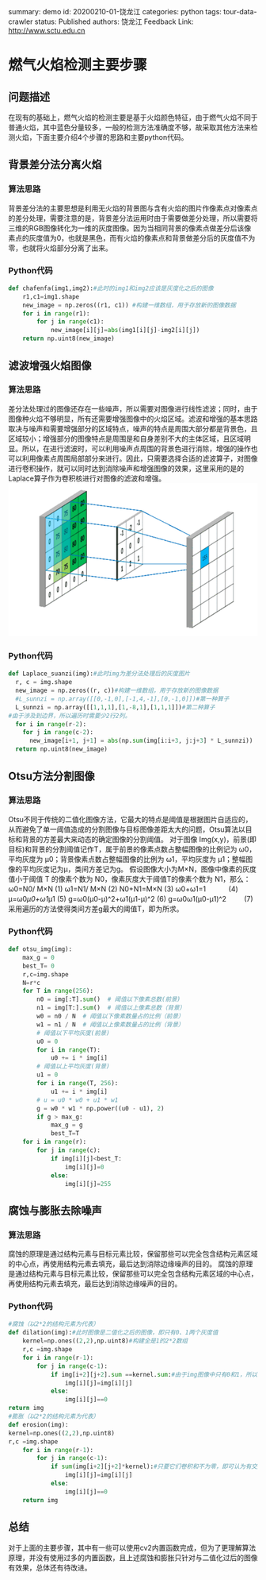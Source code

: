 summary: demo
id: 20200210-01-饶龙江
categories: python
tags: tour-data-crawler
status: Published 
authors: 饶龙江
Feedback Link: http://www.sctu.edu.cn



# 燃气火焰检测主要步骤
## 问题描述
在现有的基础上，燃气火焰的检测主要是基于火焰颜色特征，由于燃气火焰不同于普通火焰，其中蓝色分量较多，一般的检测方法准确度不够，故采取其他方法来检测火焰，下面主要介绍4个步骤的思路和主要python代码。
## 背景差分法分离火焰
### 算法思路
背景差分法的主要思想是利用无火焰的背景图与含有火焰的图片作像素点对像素点的差分处理，需要注意的是，背景差分法运用时由于需要做差分处理，所以需要将三维的RGB图像转化为一维的灰度图像。因为当相同背景的像素点做差分后该像素点的灰度值为0，也就是黑色，而有火焰的像素点和背景做差分后的灰度值不为零，也就将火焰部分分离了出来。
### Python代码
```python
def chafenfa(img1,img2):#此时的img1和img2应该是灰度化之后的图像
    r1,c1=img1.shape
    new_image = np.zeros((r1, c1)) #构建一维数组，用于存放新的图像数据
    for i in range(r1):
        for j in range(c1):
            new_image[i][j]=abs(img1[i][j]-img2[i][j])
    return np.uint8(new_image)

```
## 滤波增强火焰图像
### 算法思路
差分法处理过的图像还存在一些噪声，所以需要对图像进行线性滤波；同时，由于图像种火焰不够明显，所有还需要增强图像中的火焰区域。滤波和增强的基本思路取决与噪声和需要增强部分的区域特点，噪声的特点是周围大部分都是背景色，且区域较小；增强部分的图像特点是周围是和自身差别不大的主体区域，且区域明显。所以，在进行滤波时，可以利用噪声点周围的背景色进行消除，增强的操作也可以利用像素点周围局部部分来进行。因此，只需要选择合适的滤波算子，对图像进行卷积操作，就可以同时达到消除噪声和增强图像的效果，这里采用的是的Laplace算子作为卷积核进行对图像的滤波和增强。
![](assets/20200210-01-饶龙江-1.png)
###  Python代码
```python
def Laplace_suanzi(img):#此时img为差分法处理后的灰度图片
  r, c = img.shape
  new_image = np.zeros((r, c))#构建一维数组，用于存放新的图像数据
  #L_sunnzi = np.array([[0,-1,0],[-1,4,-1],[0,-1,0]])#第一种算子   
  L_sunnzi = np.array([[1,1,1],[1,-8,1],[1,1,1]])#第二种算子
#由于涉及到边界，所以遍历时需要少2行2列。   
  for i in range(r-2):
    for j in range(c-2):
      new_image[i+1, j+1] = abs(np.sum(img[i:i+3, j:j+3] * L_sunnzi))
  return np.uint8(new_image)

```
##	Otsu方法分割图像
### 算法思路
Otsu不同于传统的二值化图像方法，它最大的特点是阈值是根据图片自适应的，从而避免了单一阈值造成的分割图像与目标图像差距太大的问题，Otsu算法以目标和背景的方差最大来动态的确定图像的分割阈值。
对于图像 Img(x,y)，前景(即目标)和背景的分割阈值记作T，属于前景的像素点数占整幅图像的比例记为 ω0，平均灰度为 μ0；背景像素点数占整幅图像的比例为 ω1，平均灰度为 μ1；整幅图像的平均灰度记为μ，类间方差记为g。
假设图像大小为M×N，图像中像素的灰度值小于阈值 T 的像素个数为 N0，像素灰度大于阈值T的像素个数为 N1，那么：
ω0=N0/ M×N                       (1)
ω1=N1/ M×N                       (2)
N0+N1=M×N                        (3)
ω0+ω1=1　　　                     (4)
μ=ω0*μ0+ω1*μ1                  (5)
g=ω0(μ0-μ)^2+ω1(μ1-μ)^2         (6)
g=ω0ω1(μ0-μ1)^2 　　             (7)
采用遍历的方法使得类间方差g最大的阈值T，即为所求。
###	Python代码
```python
def otsu_img(img):
    max_g = 0
    best_T= 0
    r,c=img.shape
    N=r*c
    for T in range(256):
        n0 = img[:T].sum()  # 阈值以下像素总数(前景)
        n1 = img[T:].sum()  # 阈值以上像素总数（背景）
        w0 = n0 / N  # 阈值以下像素数量占的比例（前景）
        w1 = n1 / N  # 阈值以上像素数量占的比例（背景）
        # 阈值以下平均灰度(前景)
        u0 = 0
        for i in range(T):
            u0 += i * img[i]
        # 阈值以上平均灰度(背景)
        u1 = 0
        for i in range(T, 256):
            u1 += i * img[i]
        # u = u0 * w0 + u1 * w1
        g = w0 * w1 * np.power((u0 - u1), 2)
        if g > max_g:
            max_g = g
            best_T=T
    for i in range(r):
        for j in range(c):
            if img[i][j]<best_T:
                img[i][j]=0
            else:
                img[i][j]=255
```
## 腐蚀与膨胀去除噪声
### 算法思路
腐蚀的原理是通过结构元素与目标元素比较，保留那些可以完全包含结构元素区域的中心点，再使用结构元素去填充，最后达到消除边缘噪声的目的。
腐蚀的原理是通过结构元素与目标元素比较，保留那些可以完全包含结构元素区域的中心点，再使用结构元素去填充，最后达到消除边缘噪声的目的。
### Python代码
```python
#腐蚀（以2*2的结构元素为代表）
def dilation(img):#此时图像是二值化之后的图像，即只有0、1两个灰度值
    kernel=np.ones((2,2),np.uint8)#构建全是1的2*2数组
    r,c =img.shape
    for i in range(r-1):
        for j in range(c-1):
            if img[i+2][j+2].sum ==kernel.sum:#由于img图像中只有0和1，所以当它们区域和相等时，即完全重合
                img[i][j]=img[i][j]
            else:
                img[i][j]==0
return img
#膨胀（以2*2的结构元素为代表）
def erosion(img):
kernel=np.ones((2,2),np.uint8)
r,c =img.shape
    for i in range(r-1):
        for j in range(c-1):
            if sum(img[i+2][j+2]*kernel):#只要它们卷积和不为零，即可认为有交集。
                img[i][j]=img[i][j]
            else:
                img[i][j]==0
    return img

```
## 总结
对于上面的主要步骤，其中有一些可以使用cv2内置函数完成，但为了更理解算法原理，并没有使用过多的内置函数，且上述腐蚀和膨胀只针对与二值化过后的图像有效果，总体还有待改进。
